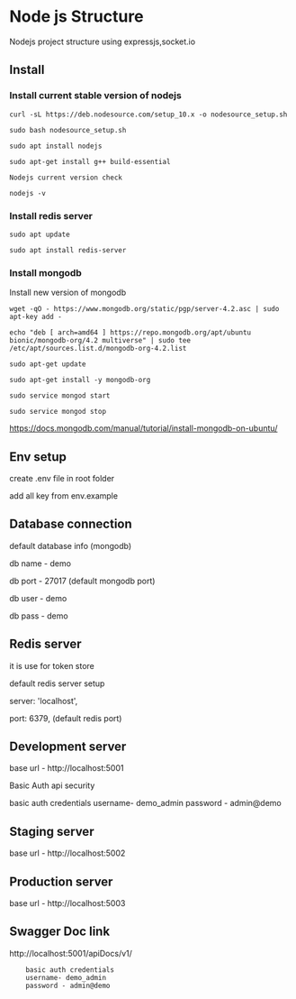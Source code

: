 # Node js Structure

Nodejs project structure using expressjs,socket.io

## Install

### Install current stable version of nodejs

```Shell
curl -sL https://deb.nodesource.com/setup_10.x -o nodesource_setup.sh

sudo bash nodesource_setup.sh

sudo apt install nodejs

sudo apt-get install g++ build-essential

Nodejs current version check

nodejs -v
```
### Install redis server
```Shell
sudo apt update

sudo apt install redis-server
```
### Install mongodb

Install new version of mongodb
```Shell
wget -qO - https://www.mongodb.org/static/pgp/server-4.2.asc | sudo apt-key add -

echo "deb [ arch=amd64 ] https://repo.mongodb.org/apt/ubuntu bionic/mongodb-org/4.2 multiverse" | sudo tee /etc/apt/sources.list.d/mongodb-org-4.2.list

sudo apt-get update

sudo apt-get install -y mongodb-org

sudo service mongod start

sudo service mongod stop
```
https://docs.mongodb.com/manual/tutorial/install-mongodb-on-ubuntu/

## Env setup
create .env file in root folder

add all key from env.example

## Database connection
default database info (mongodb)

db name - demo

db port - 27017 (default mongodb port)

db user - demo

db pass - demo

## Redis server 
it is use for token store

default redis server setup

server: 'localhost',

port: 6379, (default redis port)

## Development server
base url -
   http://localhost:5001

Basic Auth api security 

basic auth credentials
username- demo_admin
password - admin@demo    

## Staging server
base url -
   http://localhost:5002

## Production server
base url -
   http://localhost:5003

## Swagger Doc link

http://localhost:5001/apiDocs/v1/
```Shell
    basic auth credentials
    username- demo_admin
    password - admin@demo    
```
